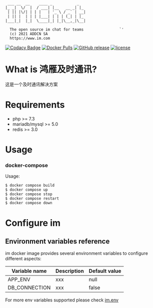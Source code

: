 <!--
 * @Author: your name
 * @Date: 2021-06-10 10:15:28
 * @LastEditTime: 2021-07-22 13:50:15
 * @LastEditors: Please set LastEditors
 * @Description: In User Settings Edit
 * @FilePath: /Dev/addcn-open/im-docker/README.md
-->
```
 ___ __  __    ____ _           _   
|_ _|  \/  |  / ___| |__   __ _| |_ 
 | || |\/| | | |   | '_ \ / _` | __|
 | || |  | | | |___| | | | (_| | |_ 
|___|_|  |_|  \____|_| |_|\__,_|\__|
                                    
  The open source im chat for teams                `'
  (c) 2021 ADDCN SA
  https://www.im.com
```
[![Codacy Badge](https://api.codacy.com/project/badge/Grade/0de4eaf7426944769a70a2d727a9012b)](https://)
[![Docker Pulls](https://img.shields.io/docker/pulls/passbolt/passbolt.svg?style=flat-square)](https://)
[![GitHub release](https://img.shields.io/github/release/passbolt/passbolt_docker.svg?style=flat-square)](https://)
[![license](https://img.shields.io/github/license/passbolt/passbolt_docker.svg?style=flat-square)](https://)

# What is 鸿雁及时通讯?

这是一个及时通讯解决方案

# Requirements

* php >= 7.3
* mariadb/mysql >= 5.0
* redis >= 3.0

# Usage

### docker-compose

Usage:

```
$ docker compose build
$ docker compose up
$ docker compose stop
$ docker compose restart
$ docker compose down
```

# Configure im

## Environment variables reference

im docker image provides several environment variables to configure different aspects:

| Variable name                       | Description                                                               | Default value
| ----------------------------------- | --------------------------------                                          | -------------------
| APP_ENV                            | xxx | null
| DB_CONNECTION                   | xxx                                                         | false

For more env variables supported please check [im.env](https://)
